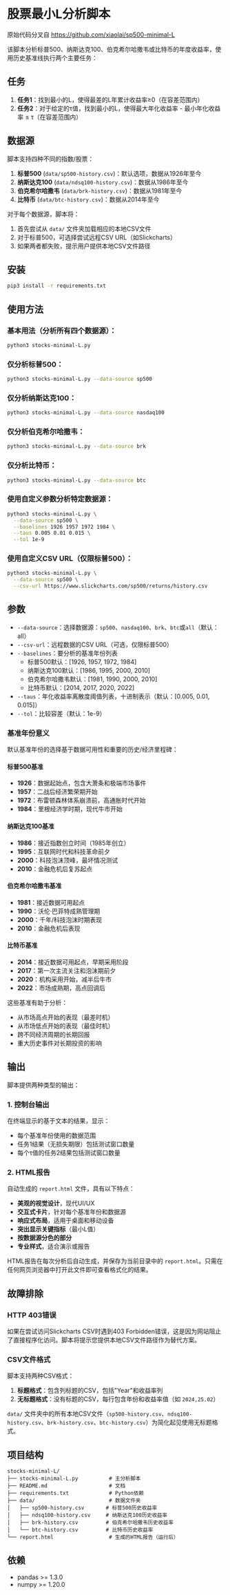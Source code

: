 # 股票最小L分析脚本

原始代码分叉自 https://github.com/xiaolai/sp500-minimal-L

该脚本分析标普500、纳斯达克100、伯克希尔哈撒韦或比特币的年度收益率，使用历史基准线执行两个主要任务：

## 任务

1. **任务1**：找到最小的L，使得最差的L年累计收益率≥0（在容差范围内）
2. **任务2**：对于给定的τ值，找到最小的L，使得最大年化收益率 - 最小年化收益率 ≤ τ（在容差范围内）

## 数据源

脚本支持四种不同的指数/股票：

1. **标普500** (`data/sp500-history.csv`)：默认选项，数据从1926年至今
2. **纳斯达克100** (`data/ndsq100-history.csv`)：数据从1986年至今  
3. **伯克希尔哈撒韦** (`data/brk-history.csv`)：数据从1981年至今
4. **比特币** (`data/btc-history.csv`)：数据从2014年至今

对于每个数据源，脚本将：
1. 首先尝试从 `data/` 文件夹加载相应的本地CSV文件
2. 对于标普500，可选择尝试远程CSV URL（如Slickcharts）
3. 如果两者都失败，提示用户提供本地CSV文件路径

## 安装

```bash
pip3 install -r requirements.txt
```

## 使用方法

### 基本用法（分析所有四个数据源）：
```bash
python3 stocks-minimal-L.py
```

### 仅分析标普500：
```bash
python3 stocks-minimal-L.py --data-source sp500
```

### 仅分析纳斯达克100：
```bash
python3 stocks-minimal-L.py --data-source nasdaq100
```

### 仅分析伯克希尔哈撒韦：
```bash
python3 stocks-minimal-L.py --data-source brk
```

### 仅分析比特币：
```bash
python3 stocks-minimal-L.py --data-source btc
```

### 使用自定义参数分析特定数据源：
```bash
python3 stocks-minimal-L.py \
  --data-source sp500 \
  --baselines 1926 1957 1972 1984 \
  --taus 0.005 0.01 0.015 \
  --tol 1e-9
```

### 使用自定义CSV URL（仅限标普500）：
```bash
python3 stocks-minimal-L.py \
  --data-source sp500 \
  --csv-url https://www.slickcharts.com/sp500/returns/history.csv
```

## 参数

- `--data-source`：选择数据源：`sp500`、`nasdaq100`、`brk`、`btc`或`all`（默认：all）
- `--csv-url`：远程数据的CSV URL（可选，仅限标普500）
- `--baselines`：要分析的基准年份列表
  - 标普500默认：[1926, 1957, 1972, 1984]
  - 纳斯达克100默认：[1986, 1995, 2000, 2010]
  - 伯克希尔哈撒韦默认：[1981, 1990, 2000, 2010]
  - 比特币默认：[2014, 2017, 2020, 2022]
- `--taus`：年化收益率离散度阈值列表，十进制表示（默认：[0.005, 0.01, 0.015]）
- `--tol`：比较容差（默认：1e-9）

### 基准年份意义

默认基准年份的选择基于数据可用性和重要的历史/经济里程碑：

#### 标普500基准
- **1926**：数据起始点，包含大萧条和极端市场事件
- **1957**：二战后经济繁荣期开始
- **1972**：布雷顿森林体系崩溃前，高通胀时代开始
- **1984**：里根经济学时期，现代牛市开始

#### 纳斯达克100基准  
- **1986**：接近指数创立时间（1985年创立）
- **1995**：互联网时代和科技革命前夕
- **2000**：科技泡沫顶峰，最坏情况测试
- **2010**：金融危机后复苏起点

#### 伯克希尔哈撒韦基准
- **1981**：接近数据可用起点
- **1990**：沃伦·巴菲特成熟管理期
- **2000**：千年/科技泡沫时期表现
- **2010**：金融危机后表现

#### 比特币基准
- **2014**：接近数据可用起点，早期采用阶段
- **2017**：第一次主流关注和泡沫期前夕
- **2020**：机构采用开始，减半后牛市
- **2022**：市场成熟期，高点回调后

这些基准有助于分析：
- 从市场高点开始的表现（最差时机）
- 从市场低点开始的表现（最佳时机）
- 跨不同经济周期的长期回报
- 重大历史事件对长期投资的影响

## 输出

脚本提供两种类型的输出：

### 1. 控制台输出
在终端显示的基于文本的结果，显示：
- 每个基准年份使用的数据范围
- 任务1结果（无损失期限）包括测试窗口数量
- 每个τ值的任务2结果包括测试窗口数量

### 2. HTML报告
自动生成的 `report.html` 文件，具有以下特点：
- **美观的视觉设计**，现代UI/UX
- **交互式卡片**，针对每个基准年份和数据源
- **响应式布局**，适用于桌面和移动设备
- **突出显示关键指标**（最小L值）
- **按数据源分色的部分**
- **专业样式**，适合演示或报告

HTML报告在每次分析后自动生成，并保存为当前目录中的 `report.html`。只需在任何网页浏览器中打开此文件即可查看格式化的结果。

## 故障排除

### HTTP 403错误
如果在尝试访问Slickcharts CSV时遇到403 Forbidden错误，这是因为网站阻止了直接程序化访问。脚本将提示您提供本地CSV文件路径作为替代方案。

### CSV文件格式
脚本支持两种CSV格式：

1. **标题格式**：包含列标题的CSV，包括"Year"和收益率列
2. **无标题格式**：没有标题的CSV，每行包含年份和收益率值（如 `2024,25.02`）

`data/` 文件夹中的所有本地CSV文件（`sp500-history.csv`、`ndsq100-history.csv`、`brk-history.csv`、`btc-history.csv`）为简化起见使用无标题格式。

## 项目结构

```
stocks-minimal-L/
├── stocks-minimal-L.py          # 主分析脚本
├── README.md                    # 文档
├── requirements.txt             # Python依赖
├── data/                        # 数据文件夹
│   ├── sp500-history.csv       # 标普500历史收益率
│   ├── ndsq100-history.csv     # 纳斯达克100历史收益率
│   ├── brk-history.csv         # 伯克希尔哈撒韦历史收益率
│   └── btc-history.csv         # 比特币历史收益率
└── report.html                  # 生成的HTML报告（运行后）
```

## 依赖

- pandas >= 1.3.0
- numpy >= 1.20.0